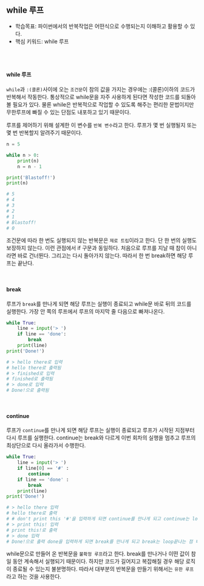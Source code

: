 ## while 루프

- 학습목표: 파이썬에서의 반복작업은 어떤식으로 수행되는지 이해하고 활용할 수 있다.
- 핵심 키워드: while 루프

<br></br>

#### while 루프

`while`과 `:(콜론)`사이에 오는 `조건문`이 참의 값을 가지는 경우에는 :(콜론)이하의 코드가 반복해서 작동한다.
통상적으로 while문을 자주 사용하게 된다면 작성한 코드를 되돌아볼 필요가 있다. 물론 while은 반복적으로 작업할 수 있도록 해주는 편리한 문법이지만 무한루프에 빠질 수 있는 단점도 내포하고 있기 때문이다.

루프를 제어하기 위해 설계한 이 변수를 `반복 변수`라고 한다. 루프가 몇 번 실행될지 또는 몇 번 반복할지 알려주기 때문이다.
```python
n = 5

while n > 0:
    print(n)
    n = n - 1

print('Blastoff!')
print(n)

# 5
# 4
# 3
# 2
# 1
# Blastoff!
# 0
```

조건문에 따라 한 번도 실행되지 않는 반복문은 `제로 트립`이라고 한다. 단 한 번의 실행도 보장하지 않는다. 이런 관점에서 if 구문과 동일하다. 처음으로 루프를 지날 때 참이 아니라면 바로 건너뛴다.
그리고는 다시 돌아가지 않는다. 따라서 한 번 break하면 해당 루프는 끝난다.

<br/>

#### break

루프가 `break`를 만나게 되면 해당 루프는 실행이 종료되고 while문 바로 뒤의 코드를 실행한다. 가장 안 쪽의 루프에서 루프의 마지막 줄 다음으로 빠져나온다.


```python
while True:
    line = input('> ') 
    if line == 'done':
        break
    print(line)
print('Done!')

# > hello there로 입력
# hello there로 출력됨
# > finished로 입력
# finished로 출력됨
# > done로 입력
# Done!으로 출력됨
```
<br/>

#### continue

루프가 `continue`를 만나게 되면 해당 루프는 실행이 종료되고 루프가 시작된 지점부터 다시 루프를 실행한다.
continue는 break와 다르게 이번 회차의 실행을 멈추고 루프의 최상단으로 다시 올라가서 수행한다.

```python
while True:
    line = input('> ')
    if line[0] == '#' :
        continue
    if line == 'done' :
        break
    print(line)
print('Done!')

# > hello there 입력
# hello there로 출력
# # don't print this '#'을 입력하게 되면 continue를 만나게 되고 continue는 loop의 시작점으로 다시 돌아가서 loop를 실행하게 됩니다.
# > print this! 입력
# print this!로 출력
# > done 입력
# Done!으로 출력 done을 입력하게 되면 break를 만나게 되고 break는 loop끝나는 점 바로 다음에 오는 코드를 실행하게 됩니다.
```

while문으로 만들어 온 반복문을 `불확정 루프`라고 한다. break를 만나거나 이떤 값이 참일 동안 계속해서 실행되기 때문이다. 
하지만 코드가 길어지고 복잡해질 경우 해당 로직이 종료될 수 있는지 불분명하다. 따라서 대부분의 반복문을 만들기 위해서는 `유한 루프`라고 하는 것을 사용한다.
<br/>